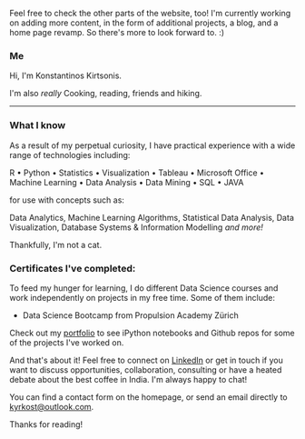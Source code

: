 
<p class="message">
Feel free to check the other parts of the website, too! I'm currently working on adding more content, in the form of additional projects, a blog, and a home page revamp. So there's more to look forward to. :)
</p>

### Me

Hi, I'm Konstantinos Kirtsonis.

I'm also <em>really</em> Cooking, reading, friends and hiking.

<hr>

### What I know

As a result of my perpetual curiosity, I have practical experience with a wide range of technologies including:

R • Python • Statistics • Visualization • Tableau • Microsoft Office • Machine Learning • Data Analysis • Data Mining • SQL • JAVA

for use with concepts such as:

Data Analytics, Machine Learning Algorithms, Statistical Data Analysis, Data Visualization, Database Systems & Information Modelling <em>and more!</em>

Thankfully, I'm not a cat.

### Certificates I've completed:

To feed my hunger for learning, I do different Data Science courses and work independently on projects in my free time. Some of them include:


* Data Science Bootcamp from Propulsion Academy Zürich


Check out my [portfolio](/portfolio) to see iPython notebooks and Github repos for some of the projects I've worked on.

And that's about it! Feel free to connect on [LinkedIn](https://www.linkedin.com/in/konstantinoskirtsonis) or get in touch if you want to discuss opportunities, collaboration, consulting or have a heated debate about the best coffee in India. I'm always happy to chat!

You can find a contact form on the homepage, or send an email directly to [kyrkost@outlook.com](kyrkost@outlook.com).


Thanks for reading!
